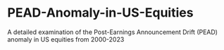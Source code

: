 # PEAD-Anomaly-in-US-Equities
A detailed examination of the Post-Earnings Announcement Drift (PEAD) anomaly in US equities from 2000-2023
